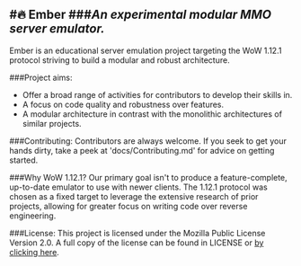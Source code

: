 
#🔥 **Ember**
###*An experimental modular MMO server emulator.*
---
Ember is an educational server emulation project targeting the WoW 1.12.1 protocol striving to build a modular and robust architecture.

###Project aims:
- Offer a broad range of activities for contributors to develop their skills in.
- A focus on code quality and robustness over features.
- A modular architecture in contrast with the monolithic architectures of similar projects.

###Contributing:
Contributors are always welcome. If you seek to get your hands dirty, take a peek at 'docs/Contributing.md' for advice on getting started.

###Why WoW 1.12.1?
Our primary goal isn't to produce a feature-complete, up-to-date emulator to use with newer clients. The 1.12.1 protocol was chosen as a fixed target to leverage the extensive research of prior projects, allowing for greater focus on writing code over reverse engineering.

###License:
This project is licensed under the Mozilla Public License Version 2.0. A full copy of the license can be found in LICENSE or [by clicking here](http://mozilla.org/MPL/2.0/).